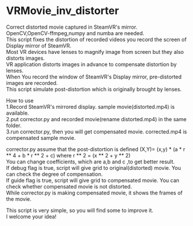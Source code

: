 # VRMovie_inv_distorter
Correct distorted movie captured in SteamVR's mirror.<br>
OpenCV,OpenCV-ffmpeg,numpy and numba are needed.<br>
This script fixes the distortion of recorded videos you record the screen of Display mirror of SteamVR.<br>
Most VR devices have lenses to magnify image from screen but they also distorts images.<br>
VR application distorts images in advance to compensate distortion by lenses.<br>
When You record the window of SteamVR's Display mirror, pre-distorted images are recorded.<br>
This script simulate post-distortion which is originally brought by lenses.<br>

How to use<br>
1.Record SteamVR's mirrored display. sample movie(distorted.mp4) is available.<br>
2.put corrector.py and recorded movie(rename distorted.mp4) in the same folder.<br>
3.run corrector.py, then you will get compensated movie. corrected.mp4 is compensated sample movie.<br>
 
corrector.py assume that the post-distortion is defined (X,Y)= (x,y) * (a * r ** 4 + b * r ** 2 + c) where r ** 2 = (x ** 2 + y ** 2)<br>
You can change coefficients, which are a,b and c ,to get better result.<br>
If debug flag is true, script will give grid to original(distorted) movie. You can check the degree of compensation.<br>
If guide flag is true, script will give grid to compensated movie. You can check whether compensated movie is not distorted.<br>
While corrector.py is making compensated movie, it shows the frames of the movie.<br>

This script is very simple, so you will find some to improve it.<br>
I welcome your idea!<br>
